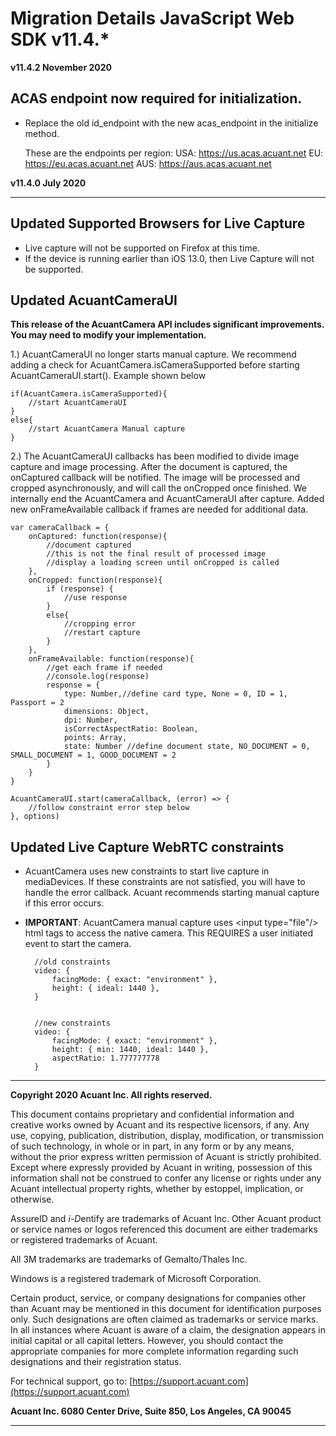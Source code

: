 # Migration Details JavaScript Web SDK v11.4.*

**v11.4.2 November 2020**

## ACAS endpoint now required for initialization.

- Replace the old id_endpoint with the new acas_endpoint in the initialize method.

	These are the endpoints per region:
	USA: https://us.acas.acuant.net
	EU: https://eu.acas.acuant.net
	AUS: https://aus.acas.acuant.net

**v11.4.0 July 2020**

----------
## Updated Supported Browsers for Live Capture
- Live capture will not be supported on Firefox at this time.
- If the device is running earlier than iOS 13.0, then Live Capture will not be supported.


## Updated AcuantCameraUI
**This release of the AcuantCamera API includes significant improvements. You may need to modify your implementation.**

1.) AcuantCameraUI no longer starts manual capture. We recommend adding a check for AcuantCamera.isCameraSupported before starting AcuantCameraUI.start(). Example shown below

	if(AcuantCamera.isCameraSupported){
		//start AcuantCameraUI
	}
	else{
		//start AcuantCamera Manual capture
	}
		
		
2.) The AcuantCameraUI callbacks has been modified to divide image capture and image processing. After the document is captured, the onCaptured callback will be notified. The image will be processed and cropped asynchronously, and will call the onCropped once finished. We internally end the AcuantCamera and AcuantCameraUI after capture. Added new onFrameAvailable callback if frames are needed for additional data.

		
	var cameraCallback = {
		onCaptured: function(response){
			//document captured
			//this is not the final result of processed image
			//display a loading screen until onCropped is called
		},
		onCropped: function(response){
			if (response) {
				//use response
			}
			else{
				//cropping error
				//restart capture
			}
		},
		onFrameAvailable: function(response){
			//get each frame if needed
			//console.log(response)
			response = {
				type: Number,//define card type, None = 0, ID = 1, Passport = 2
				dimensions: Object,
				dpi: Number,
				isCorrectAspectRatio: Boolean,
				points: Array,
				state: Number //define document state, NO_DOCUMENT = 0, SMALL_DOCUMENT = 1, GOOD_DOCUMENT = 2
			}
		}
	}

	AcuantCameraUI.start(cameraCallback, (error) => {
		//follow constraint error step below
	}, options)


    

## Updated Live Capture WebRTC constraints
- AcuantCamera uses new constraints to start live capture in mediaDevices. If these constraints are not satisfied, you will have to handle the error callback. Acuant recommends starting manual capture if this error occurs. 
- **IMPORTANT**: AcuantCamera manual capture uses \<input type="file"/> html tags to access the native camera. This REQUIRES a user initiated event to start the camera.
		
		//old constraints
		video: {
			facingMode: { exact: "environment" },
			height: { ideal: 1440 },
		}
		
		
		//new constraints
		video: {
			facingMode: { exact: "environment" },
			height: { min: 1440, ideal: 1440 },
			aspectRatio: 1.777777778
		}
    

-------------------------------------------------------------

**Copyright 2020 Acuant Inc. All rights reserved.**

This document contains proprietary and confidential information and creative works owned by Acuant and its respective licensors, if any. Any use, copying, publication, distribution, display, modification, or transmission of such technology, in whole or in part, in any form or by any means, without the prior express written permission of Acuant is strictly prohibited. Except where expressly provided by Acuant in writing, possession of this information shall not be construed to confer any license or rights under any Acuant intellectual property rights, whether by estoppel, implication, or otherwise.

AssureID and *i-D*entify are trademarks of Acuant Inc. Other Acuant product or service names or logos referenced this document are either trademarks or registered trademarks of Acuant.

All 3M trademarks are trademarks of Gemalto/Thales Inc.

Windows is a registered trademark of Microsoft Corporation.

Certain product, service, or company designations for companies other
than Acuant may be mentioned in this document for identification
purposes only. Such designations are often claimed as trademarks or
service marks. In all instances where Acuant is aware of a claim, the
designation appears in initial capital or all capital letters. However,
you should contact the appropriate companies for more complete
information regarding such designations and their registration status.

For technical support, go to: [https://support.acuant.com](https://support.acuant.com)

**Acuant Inc. 6080 Center Drive, Suite 850, Los Angeles, CA 90045**

----------------------------------------------------------
